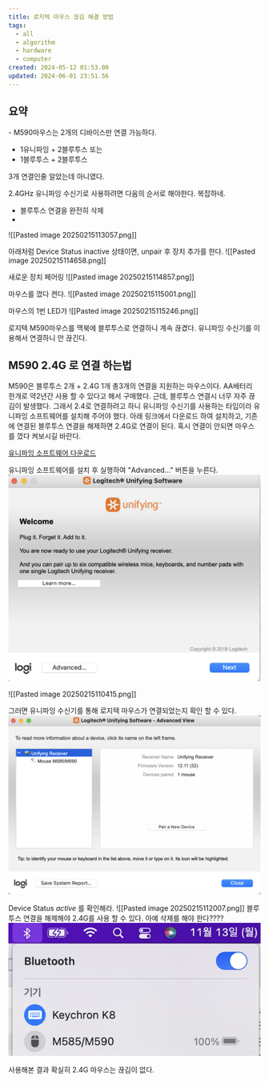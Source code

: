 ```yaml
---
title: 로지텍 마우스 끊김 해결 방법
tags:
  - all
  - algorithm
  - hardware
  - computer
created: 2024-05-12 01:53.00
updated: 2024-06-01 23:51.56
---
```


## 요약
\- M590마우스는 2개의 디바이스만 연결 가능하다.
- 1유니파잉 + 2블루투스
	또는
- 1블루투스 + 2블루투스

3개 연결인줄 알았는데 아니였다.

2.4GHz 유니파잉 수신기로 사용하려면 다음의 순서로 해야한다. 복잡하네.
- 블루투스 연결을 완전히 삭제
- 

![[Pasted image 20250215113057.png]]


아래처럼 Device Status  inactive 상태이면, unpair 후 장치 추가를 한다.
![[Pasted image 20250215114658.png]]

새로운 장치 페어링
![[Pasted image 20250215114857.png]]


마우스를 껐다 켠다.
![[Pasted image 20250215115001.png]]



마우스의 1번 LED가 
![[Pasted image 20250215115246.png]]


로지텍 M590마우스를 맥북에 블루투스로 연결하니 계속 끊겼다.
유니파잉 수신기를 이용해서 연결하니 안 끊긴다.







## M590 2.4G 로 연결 하는법
M590은 블루투스 2개 + 2.4G 1개 총3개의 연결을 지원하는 마우스이다.
AA배터리 한개로 약2년간 사용 할 수 있다고 해서 구매했다.
근데, 블루투스 연결시 너무 자주 끊김이 발생했다.
그래서 2.4로 연결하려고 하니 유니파잉 수신기를 사용하는 타입이라 유니파잉 소프트웨어를 설치해 주어야 했다.
아래 링크에서 다운로드 하여 설치하고,
기존에 연결된 블루투스 연결을 해제하면 2.4G로 연결이 된다.
혹시 연결이 안되면 마우스를 껐다 켜보시길 바란다.

[유니파잉 소프트웨어 다운로드](https://support.logi.com/hc/ko/articles/360025297913)


유니파잉 소프트웨어를 설치 후 실행하여 "Advanced..." 버튼을 누른다.
![logitechAdvButton](/assets/logitechAdvButton.png)



![[Pasted image 20250215110415.png]]






그러면 유니파잉 수신기를 통해 로지텍 마우스가 연결되었는지 확인 할 수 있다.
![checkMouse](/assets/checkMouse.png)

Device Status *active* 를 확인해라.
![[Pasted image 20250215112007.png]]
블루투스 연결을 해제해야 2.4G를 사용 할 수 있다.
아예 삭제를 해야 한다????
![disconMouse](/assets/disconMouse.png)


사용해본 결과 확실히 2.4G 마우스는 끊김이 없다.
